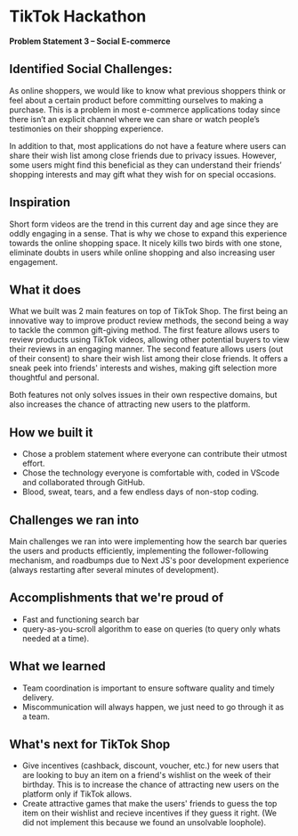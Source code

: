 # TikTok Hackathon
**Problem Statement 3 – Social E-commerce**

## Identified Social Challenges:
As online shoppers, we would like to know what previous shoppers think or feel about a certain product before committing ourselves to making a purchase. This is a problem in most e-commerce applications today since there isn’t an explicit channel where we can share or watch people’s testimonies on their shopping experience.

In addition to that, most applications do not have a feature where users can share their wish list among close friends due to privacy issues. However, some users might find this beneficial as they can understand their friends’ shopping interests and may gift what they wish for on special occasions.

## Inspiration
Short form videos are the trend in this current day and age since they are oddly engaging in a sense. That is why we chose to expand this experience towards the online shopping space. It nicely kills two birds with one stone, eliminate doubts in users while online shopping and also increasing user engagement.


## What it does
What we built was 2 main features on top of TikTok Shop. The first being an innovative way to improve product review methods, the second being a way to tackle the common gift-giving method. The first feature allows users to review products using TikTok videos, allowing other potential buyers to view their reviews in an engaging manner. The second feature allows users (out of their consent) to share their wish list among their close friends. It offers a sneak peek into friends' interests and wishes, making gift selection more thoughtful and personal.


Both features not only solves issues in their own respective domains, but also increases the chance of attracting new users to the platform.


## How we built it
- Chose a problem statement where everyone can contribute their utmost effort.
- Chose the technology everyone is comfortable with, coded in VScode and collaborated through GitHub.
- Blood, sweat, tears, and a few endless days of non-stop coding.
## Challenges we ran into
Main challenges we ran into were implementing how the search bar queries the users and products efficiently, implementing the follower-following mechanism, and roadbumps due to Next JS's poor development experience (always restarting after several minutes of development).
## Accomplishments that we're proud of
- Fast and functioning search bar
- query-as-you-scroll algorithm to ease on queries (to query only whats needed at a time).
## What we learned
- Team coordination is important to ensure software quality and timely delivery.
- Miscommunication will always happen, we just need to go through it as a team.


## What's next for TikTok Shop
- Give incentives (cashback, discount, voucher, etc.) for new users that are looking to buy an item on a friend's wishlist on the week of their birthday. This is to increase the chance of attracting new users on the platform only if TikTok allows.
- Create attractive games that make the users' friends to guess the top item on their wishlist and recieve incentives if they guess it right. (We did not implement this because we found an unsolvable loophole). 
